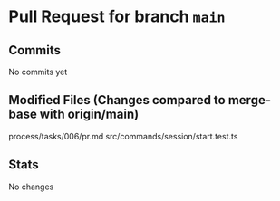 # Pull Request for branch `main`

## Commits
No commits yet

## Modified Files (Changes compared to merge-base with origin/main)
process/tasks/006/pr.md
src/commands/session/start.test.ts


## Stats
No changes
